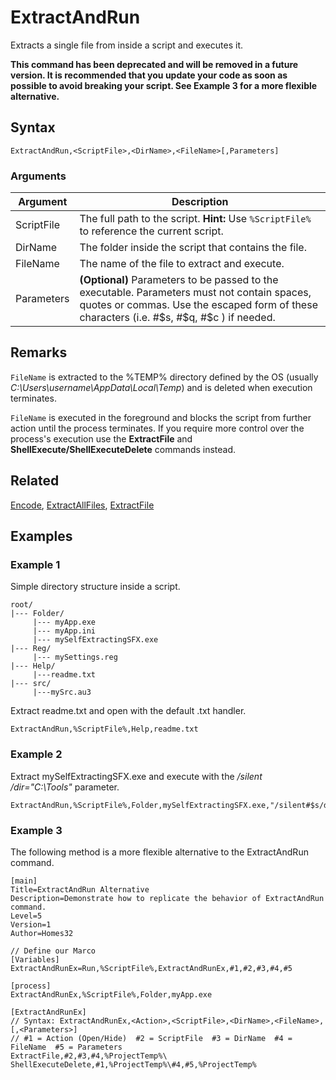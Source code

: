 # ExtractAndRun

Extracts a single file from inside a script and executes it.

**This command has been deprecated and will be removed in a future version. It is recommended that you update your code as soon as possible to avoid breaking your script. See Example 3 for a more flexible alternative.**

## Syntax

```pebakery
ExtractAndRun,<ScriptFile>,<DirName>,<FileName>[,Parameters]
```

### Arguments

| Argument | Description |
| --- | --- |
| ScriptFile | The full path to the script. **Hint:** Use `%ScriptFile%` to reference the current script. |
| DirName | The folder inside the script that contains the file. |
| FileName | The name of the file to extract and execute. |
| Parameters | **(Optional)** Parameters to be passed to the executable. Parameters must not contain spaces, quotes or commas. Use the escaped form of these characters (i.e. #$s, #$q, #$c ) if needed. |

## Remarks

`FileName` is extracted to the %TEMP% directory defined by the OS (usually *C:\Users\username\AppData\Local\Temp*) and is deleted when execution terminates.

`FileName` is executed in the foreground and blocks the script from further action until the process terminates. If you require more control over the process's execution use the **ExtractFile** and **ShellExecute/ShellExecuteDelete** commands instead.

## Related

[Encode](./Encode.md), [ExtractAllFiles](./ExtractAllFiles.md), [ExtractFile](./ExtractFile.md)

## Examples

### Example 1

Simple directory structure inside a script.

```pebakery
root/
|--- Folder/
     |--- myApp.exe
     |--- myApp.ini
     |--- mySelfExtractingSFX.exe
|--- Reg/
     |--- mySettings.reg
|--- Help/
     |---readme.txt
|--- src/
     |---mySrc.au3
```

Extract readme.txt and open with the default .txt handler.

```pebakery
ExtractAndRun,%ScriptFile%,Help,readme.txt
```

### Example 2

Extract mySelfExtractingSFX.exe and execute with the */silent /dir="C:\Tools"* parameter.

```pebakery
ExtractAndRun,%ScriptFile%,Folder,mySelfExtractingSFX.exe,"/silent#$s/dir=C:\Tools"
```

### Example 3

The following method is a more flexible alternative to the ExtractAndRun command.

```pebakery
[main]
Title=ExtractAndRun Alternative
Description=Demonstrate how to replicate the behavior of ExtractAndRun command.
Level=5
Version=1
Author=Homes32

// Define our Marco
[Variables]
ExtractAndRunEx=Run,%ScriptFile%,ExtractAndRunEx,#1,#2,#3,#4,#5

[process]
ExtractAndRunEx,%ScriptFile%,Folder,myApp.exe

[ExtractAndRunEx]
// Syntax: ExtractAndRunEx,<Action>,<ScriptFile>,<DirName>,<FileName>,[,<Parameters>]
// #1 = Action (Open/Hide)  #2 = ScriptFile  #3 = DirName  #4 = FileName  #5 = Parameters
ExtractFile,#2,#3,#4,%ProjectTemp%\
ShellExecuteDelete,#1,%ProjectTemp%\#4,#5,%ProjectTemp%
```
